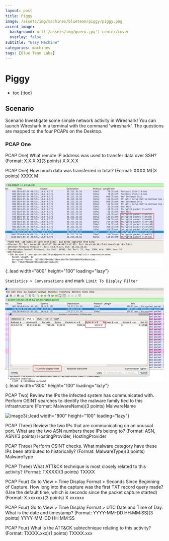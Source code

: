 ```yaml
---
layout: post
title: Piggy
image: /assets/img/machines/blueteam/piggy/piggy.png 
accent_image:
  background: url('/assets/img/guero.jpg') center/cover
  overlay: false
subtitle: "Easy Machine"
categories: machines
tags: [Blue Team Labs]
---
```


# Piggy

* toc
{:toc}

## Scenario

Scenario
Investigate some simple network activity in Wireshark! You can launch Wireshark in a terminal with the command 'wireshark'. The questions are mapped to the four PCAPs on the Desktop.

### PCAP One

PCAP One) What remote IP address was used to transfer data over SSH? (Format: X.X.X.X)(3 points)
X.X.X.X

PCAP One) How much data was transferred in total? (Format: XXXX M)(3 points)
XXXX M


![image1](/assets/img/machines/blueteam/piggy/piggy1.png){:.lead width="800" height="100" loading="lazy"}


`Statistics > Conversations` and mark `Limit To Display Filter`

![image2](/assets/img/machines/blueteam/piggy/piggy2.png){:.lead width="800" height="100" loading="lazy"}


PCAP Two) Review the IPs the infected system has communicated with. Perform OSINT searches to identify the malware family tied to this infrastructure (Format: MalwareName)(3 points)
MalwareName

![image3](/assets/img/machines/blueteam/piggy/piggy3.png){:.lead width="800" height="100" loading="lazy"}




PCAP Three) Review the two IPs that are communicating on an unusual port. What are the two ASN numbers these IPs belong to? (Format: ASN, ASN)(3 points)
HostingProvider, HostingProvider

PCAP Three) Perform OSINT checks. What malware category have these IPs been attributed to historically? (Format: MalwareType)(3 points)
MalwareType

PCAP Three) What ATT&CK technique is most closely related to this activity? (Format: TXXXX)(3 points)
TXXXX





PCAP Four) Go to View > Time Display Format > Seconds Since Beginning of Capture. How long into the capture was the first TXT record query made? (Use the default time, which is seconds since the packet capture started) (Format: X.xxxxxx)(3 points)
X.xxxxxx

PCAP Four) Go to View > Time Display Format > UTC Date and Time of Day. What is the date and timestamp? (Format: YYYY-MM-DD HH:MM:SS)(3 points)
YYYY-MM-DD HH:MM:SS

PCAP Four) What is the ATT&CK subtechnique relating to this activity? (Format: TXXXX.xxx)(1 points)
TXXXX.xxx
